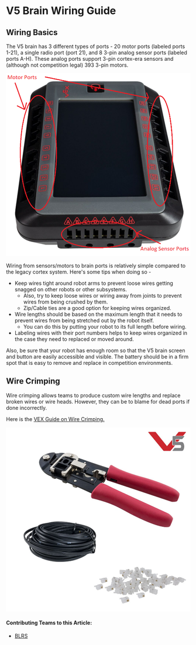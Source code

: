 # V5 Brain Wiring Guide

## Wiring Basics 

The V5 brain has 3 different types of ports - 20 motor ports \(labeled ports 1-21\), a single radio port \(port 21\), and 8 3-pin analog sensor ports \(labeled ports A-H\). These analog ports support 3-pin cortex-era sensors and \(although not competition legal\) 393 3-pin motors. 

![V5 Brain Port Locations](../.gitbook/assets/image%20%287%29.png)

Wiring from sensors/motors to brain ports is relatively simple compared to the legacy cortex system. Here's some tips when doing so - 

* Keep wires tight around robot arms to prevent loose wires getting snagged on other robots or other subsystems. 
  * Also, try to keep loose wires or wiring away from joints to prevent wires from being crushed by them.
  * Zip/Cable ties are a good option for keeping wires organized.
* Wire lengths should be based on the maximum length that it needs to prevent wires from being stretched out by the robot itself.
  * You can do this by putting your robot to its full length before wiring.
* Labeling wires with their port numbers helps to keep wires organized in the case they need to replaced or moved around. 

Also, be sure that your robot has enough room so that the V5 brain screen and button are easily accessible and visible. The battery should be in a firm spot that is easy to remove and replace in competition environments.

## Wire Crimping

Wire crimping allows teams to produce custom wire lengths and replace broken wires or wire heads. However, they can be to blame for dead ports if done incorrectly.

Here is the [VEX Guide on Wire Crimping.](https://kb.vex.com/hc/en-us/articles/360036143012-Crimping-Tool-Robot-Brain-for-VEX-V5)

![VEX Crimping Tool, Wire Spool, and Wire Heads](../.gitbook/assets/image%20%286%29.png)

#### Contributing Teams to this Article:

* [BLRS](https://purduesigbots.com/)



